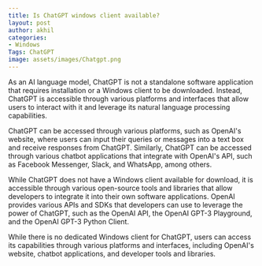 ```yaml
---
title: Is ChatGPT windows client available?
layout: post
author: akhil
categories:
- Windows
Tags: ChatGPT
image: assets/images/Chatgpt.png
---
```


As an AI language model, ChatGPT is not a standalone software application that requires installation or a Windows client to be downloaded. Instead, ChatGPT is accessible through various platforms and interfaces that allow users to interact with it and leverage its natural language processing capabilities.

ChatGPT can be accessed through various platforms, such as OpenAI's website, where users can input their queries or messages into a text box and receive responses from ChatGPT. Similarly, ChatGPT can be accessed through various chatbot applications that integrate with OpenAI's API, such as Facebook Messenger, Slack, and WhatsApp, among others.

While ChatGPT does not have a Windows client available for download, it is accessible through various open-source tools and libraries that allow developers to integrate it into their own software applications. OpenAI provides various APIs and SDKs that developers can use to leverage the power of ChatGPT, such as the OpenAI API, the OpenAI GPT-3 Playground, and the OpenAI GPT-3 Python Client.

While there is no dedicated Windows client for ChatGPT, users can access its capabilities through various platforms and interfaces, including OpenAI's website, chatbot applications, and developer tools and libraries.
